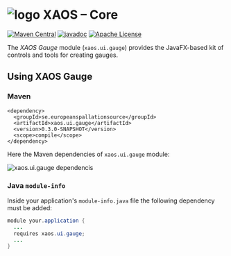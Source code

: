 # ![logo](https://github.com/ESSICS/XAOS/blob/master/doc/logo-small.png) XAOS – Core

<!-- [![Sonatype Nexus (Snapshots)](https://img.shields.io/nexus/s/https/oss.sonatype.org/se.europeanspallationsource/xaos.ui.gauge.svg)](https://oss.sonatype.org/content/repositories/snapshots/se/europeanspallationsource/xaos.ui.gauge/) -->
[![Maven Central](https://img.shields.io/maven-central/v/se.europeanspallationsource/xaos.ui.gauge.svg)](https://repo1.maven.org/maven2/se/europeanspallationsource/xaos.ui.gauge)
[![javadoc](https://www.javadoc.io/badge/se.europeanspallationsource/xaos.ui.gauge.svg)](https://www.javadoc.io/doc/se.europeanspallationsource/xaos.ui.gauge)
[![Apache License](https://img.shields.io/badge/license-Apache%20License%202.0-yellow.svg)](http://www.apache.org/licenses/LICENSE-2.0)

The _XAOS Gauge_ module (`xaos.ui.gauge`) provides the JavaFX-based kit of
controls and tools for creating gauges.


## Using XAOS Gauge


### Maven

```maven
<dependency>
  <groupId>se.europeanspallationsource</groupId>
  <artifactId>xaos.ui.gauge</artifactId>
  <version>0.3.0-SNAPSHOT</version>
  <scope>compile</scope>
</dependency>
```

Here the Maven dependencies of `xaos.ui.gauge` module:

![xaos.ui.gauge dependencis](https://github.com/ESSICS/XAOS/blob/master/xaos.ui.gauge.module/doc/maven-dependencies.png)


### Java `module-info`

Inside your application's `module-info.java` file the following dependency must
be added:

```java
module your.application {
  ...
  requires xaos.ui.gauge;
  ...
}
```

